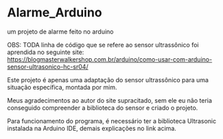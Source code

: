 # Alarme_Arduino
um projeto de alarme feito no arduino

OBS: TODA linha de código que se refere ao sensor ultrassônico foi aprendida no seguinte site: https://blogmasterwalkershop.com.br/arduino/como-usar-com-arduino-sensor-ultrasonico-hc-sr04/

Este projeto é apenas uma adaptação do sensor ultrassônico para uma situação específica, montada por mim.

Meus agradecimentos ao autor do site supracitado, sem ele eu não teria conseguido compreender a biblioteca do sensor e criado o projeto.

Para funcionamento do programa, é necessário ter a biblioteca Ultrasonic instalada na Arduino IDE, demais explicações no link acima.
